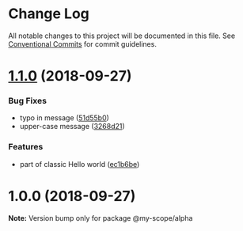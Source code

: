 # Change Log

All notable changes to this project will be documented in this file.
See [Conventional Commits](https://conventionalcommits.org) for commit guidelines.

<a name="1.1.0"></a>
# [1.1.0](https://github.com-axcess/mchandler-cng/lerna-conventional-commits-example/compare/@my-scope/alpha@1.0.0...@my-scope/alpha@1.1.0) (2018-09-27)


### Bug Fixes

* typo in message ([51d55b0](https://github.com-axcess/mchandler-cng/lerna-conventional-commits-example/commit/51d55b0))
* upper-case message ([3268d21](https://github.com-axcess/mchandler-cng/lerna-conventional-commits-example/commit/3268d21))


### Features

* part of classic Hello world ([ec1b6be](https://github.com-axcess/mchandler-cng/lerna-conventional-commits-example/commit/ec1b6be))




<a name="1.0.0"></a>
# 1.0.0 (2018-09-27)




**Note:** Version bump only for package @my-scope/alpha
